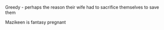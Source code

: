 Greedy - perhaps the reason their wife had to sacrifice themselves to save them

Mazikeen is fantasy pregnant